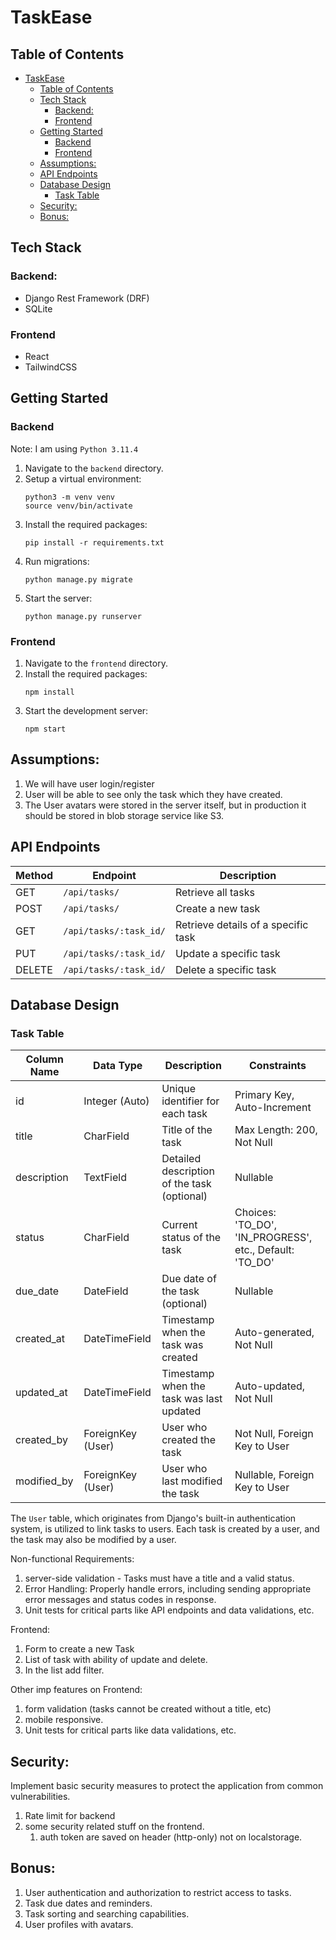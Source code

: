 # TaskEase

## Table of Contents
- [TaskEase](#taskease)
  - [Table of Contents](#table-of-contents)
  - [Tech Stack](#tech-stack)
    - [Backend:](#backend)
    - [Frontend](#frontend)
  - [Getting Started](#getting-started)
    - [Backend](#backend-1)
    - [Frontend](#frontend-1)
  - [Assumptions:](#assumptions)
  - [API Endpoints](#api-endpoints)
  - [Database Design](#database-design)
    - [Task Table](#task-table)
  - [Security:](#security)
  - [Bonus:](#bonus)


## Tech Stack
### Backend:

- Django Rest Framework (DRF)
- SQLite

### Frontend
- React
- TailwindCSS
## Getting Started

### Backend 
Note: I am using `Python 3.11.4`
1. Navigate to the `backend` directory.
2. Setup a virtual environment:
   ```
   python3 -m venv venv
   source venv/bin/activate
   ```
3. Install the required packages:
   ```
   pip install -r requirements.txt
   ```
4. Run migrations:
   ```
   python manage.py migrate
   ```
5. Start the server:
   ```
   python manage.py runserver
   ```

### Frontend

1. Navigate to the `frontend` directory.
2. Install the required packages:
   ```
   npm install
   ```
3. Start the development server:
   ```
   npm start
   ```

## Assumptions:
1. We will have user login/register
2. User will be able to see only the task which they have created.
3. The User avatars were stored in the server itself, 
   but in production it should be stored in blob storage service like S3.


## API Endpoints

| Method | Endpoint               | Description                       |
|--------|------------------------|-----------------------------------|
| GET    | `/api/tasks/`          | Retrieve all tasks                |
| POST   | `/api/tasks/`          | Create a new task                 |
| GET    | `/api/tasks/:task_id/` | Retrieve details of a specific task|
| PUT    | `/api/tasks/:task_id/` | Update a specific task            |
| DELETE | `/api/tasks/:task_id/` | Delete a specific task            |


## Database Design

### Task Table

| Column Name  | Data Type          | Description                                                 | Constraints                               |
|--------------|--------------------|-------------------------------------------------------------|-------------------------------------------|
| id           | Integer (Auto)     | Unique identifier for each task                             | Primary Key, Auto-Increment               |
| title        | CharField          | Title of the task                                           | Max Length: 200, Not Null                 |
| description  | TextField          | Detailed description of the task (optional)                 | Nullable                                  |
| status       | CharField          | Current status of the task                                  | Choices: 'TO_DO', 'IN_PROGRESS', etc., Default: 'TO_DO' |
| due_date     | DateField          | Due date of the task (optional)                             | Nullable                                  |
| created_at   | DateTimeField      | Timestamp when the task was created                         | Auto-generated, Not Null                  |
| updated_at   | DateTimeField      | Timestamp when the task was last updated                    | Auto-updated, Not Null                    |
| created_by   | ForeignKey (User)  | User who created the task                                   | Not Null, Foreign Key to User             |
| modified_by  | ForeignKey (User)  | User who last modified the task                             | Nullable, Foreign Key to User             |

The `User` table, which originates from Django's built-in authentication system, is utilized to link tasks to users. Each task is created by a user, and the task may also be modified by a user.


Non-functional Requirements:
1. server-side validation - Tasks must have a title and a valid status.
2. Error Handling: Properly handle errors, including sending appropriate error messages and status codes in response.
3. Unit tests for critical parts like API endpoints and data validations, etc.

Frontend:
1. Form to create a new Task
2. List of task with ability of update and delete.
3. In the list add filter.

Other imp features on Frontend:
1. form validation (tasks cannot be created without a title, etc)
2. mobile responsive.
3. Unit tests for critical parts like data validations, etc.

## Security:
Implement basic security measures to protect the application from common vulnerabilities.
1. Rate limit for backend
2. some security related stuff on the frontend.
   1. auth token are saved on header (http-only) not on localstorage.


## Bonus:
1. User authentication and authorization to restrict access to tasks.
2. Task due dates and reminders.
3. Task sorting and searching capabilities.
4. User profiles with avatars.
